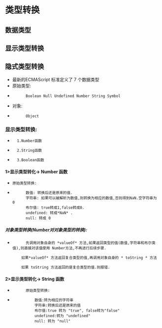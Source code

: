# 类型转换
##  数据类型
##  显示类型转换
##  隐式类型转换
*   最新的ECMAScript 标准定义了 7 个数据类型
*   原始类型:
*           Boolean Null Undefined Number String Symbol
*   对象:
*           Object
### 显示类型转换:
*       1.Number函数
*       2.String函数
*       3.Boolean函数
####     1>显示类型转化->  Number 函数
*     原始类型转换:
*           数值: 转换后还是原来的值.
            字符串: 如果可以被解析为数值,则转换为相应的数值,否则得到NaN.空字符串为 0
            布尔值: true转成1,false转成0.
            undefined: 转成*NaN* .
            null: 转成 0

#####    对象类型转换(Number对对象类型的转换):
*           先调用对象自身的 *valueOf* 方法,如果返回类型的值(数值,字符串和布尔类值),则直接对该值使用 Number方法,不再进行后续步骤.
          
          如果*valueOf* 方法返回复合类型的值,再调用对象自身的 * toString * 方法
          
          如果 toString 方法返回的是复合类型的值.则报错.
####       2>显示类型转化->  String 函数
*           原始类型转换:
*               数值:转为相应的字符串
                字符串:转换后还是原来的值
                布尔值:true 转为 "true", false转为"false"
                undefined:转为 "undefined"
                null: 转为 "null"